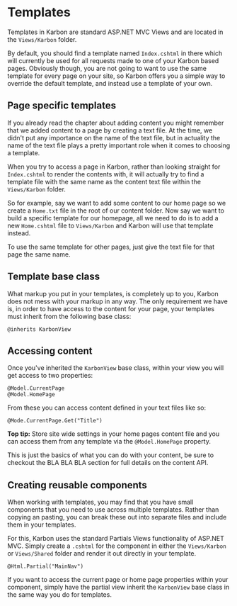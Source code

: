 # Templates

Templates in Karbon are standard ASP.NET MVC Views and are located in the `Views/Karbon` folder.

By default, you should find a template named `Index.cshtml` in there which will currently be used for all requests made to one of your Karbon based pages. Obviously though, you are not going to want to use the same template for every page on your site, so Karbon offers you a simple way to override the default template, and instead use a template of your own.

## Page specific templates

If you already read the chapter about adding content you might remember that we added content to a page by creating a text file. At the time, we didn't put any importance on the name of the text file, but in actuality the name of the text file plays a pretty important role when it comes to choosing a template.

When you try to access a page in Karbon, rather than looking straight for `Index.cshtml` to render the contents with, it will actually try to find a template file with the same name as the content text file within the `Views/Karbon` folder.

So for example, say we want to add some content to our home page so we create a `Home.txt` file in the root of our content folder. Now say we want to build a specific template for our homepage, all we need to do is to add a new `Home.cshtml` file to `Views/Karbon` and Karbon will use that template instead.

To use the same template for other pages, just give the text file for that page the same name.

## Template base class

What markup you put in your templates, is completely up to you, Karbon does not mess with your markup in any way. The only requirement we have is, in order to have access to the content for your page, your templates must inherit from the following base class:

	@inherits KarbonView

## Accessing content

Once you've inherited the `KarbonView` base class, within your view you will get access to two properties:

	@Model.CurrentPage
	@Model.HomePage

From these you can access content defined in your text files like so:

	@Mode.CurrentPage.Get("Title")

**Top tip:** Store site wide settings in your home pages content file and you can access them from any template via the `@Model.HomePage` property.

This is just the basics of what you can do with your content, be sure to checkout the BLA BLA BLA section for full details on the content API.

## Creating reusable components

When working with templates, you may find that you have small components that you need to use across multiple templates. Rather than copying an pasting, you can break these out into separate files and include them in your templates.

For this, Karbon uses the standard Partials Views functionality of ASP.NET MVC. Simply create a `.cshtml` for the component in either the `Views/Karbon` or `Views/Shared` folder and render it out directly in your template.

	@Html.Partial("MainNav")

If you want to access the current page or home page properties within your component, simply have the partial view inherit the `KarbonView` base class in the same way you do for templates.